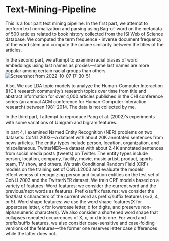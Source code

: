 # Text-Mining-Pipeline
This is a four part text mining pipeline. 
In the first part, we attempt to perform text normalization and parsing using Bag-of-word on the metadata of 500 articles related to 
book history collected from the ISI Web of Science database. We computed the term frequence - inverse document frequency of the word stem and 
compute the cosine similarity between the titles of the articles.

In the second part, we attempt to examine racial biases of word embeddings using last names as proxies—some last names are more popular among 
certain racial groups than others. 
![Screenshot from 2022-10-07 17-30-51](https://user-images.githubusercontent.com/19349857/194684791-2e3798df-549b-4fb5-9484-de73cd98a790.png)

Also, We use LDA topic models to analyze the Human-Computer Interaction (HCI) research community’s research 
topics over time from title and abstract information for over 4,000 articles published in the CHI conference series (an annual ACM conference for Human-Computer Interaction research) between 1981-2014. The data is not collected by me.

In the third part, I attempt to reproduce Pang et al. (2002)’s experiments with some variations of Unigram and bigram features.

In part 4, I examined Named Entity Recognition (NER) problems on two datasets:
CoNLL2003—a dataset with about 20K annotated sentences from news articles. The entity types include person, location, organization, and miscellaneous. 
TwitterNER—a dataset with about 2.4K annotated sentences from social media posts (tweets) on Twitter. The entity types include person, location, company, facility, movie, music artist,
product, sports team, TV show, and others. 
We train Conditional Random Field (CRF) models on the training set of CoNLL2003 and evaluate the models’ effectiveness of recognizing person and 
location entities on the test set of CoNLL2003 and the TwitterNER dataset.  We train CRF models based on a variety of features:
Word features: we consider the current word and the previous/next words as features.
Prefix/suffix features: we consider the first/last k characters of the current word as prefix/suffix
features (k=3, 4, or 5).
Word shape features: we use the word shape features(X for uppercase
letter, x for lowercase letter, d for digits, and preserve non-alphanumeric characters). We also consider a shortened word shape that collapses 
repeated occurrences of X, x, or d into one. For word and prefix/suffix features, we also consider case-sensitive and case-folding versions of the 
features—the former one reserves letter case differences while the latter does not.

